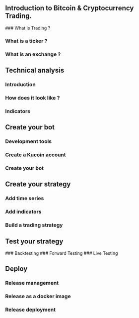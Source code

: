 ## Introduction to Bitcoin & Cryptocurrency Trading.
### What is Trading ?
### What is a ticker ?
### What is an exchange ?

## Technical analysis
### Introduction
### How does it look like ?
### Indicators

## Create your bot
### Development tools
### Create a Kucoin account
### Create your bot

## Create your strategy
### Add time series
### Add indicators
### Build a trading strategy

## Test your strategy
### Backtesting
### Forward Testing
### Live Testing

## Deploy
### Release management
### Release as a docker image
### Release deployment